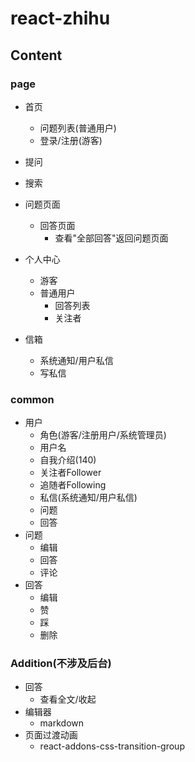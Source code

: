 # react-zhihu


## Content
### page
- 首页
    - 问题列表(普通用户)
    - 登录/注册(游客)
- 提问
- 搜索
- 问题页面
    - 回答页面
        - 查看"全部回答"返回问题页面

- 个人中心
    - 游客
    - 普通用户
        - 回答列表
        - 关注者



- 信箱
    - 系统通知/用户私信
    - 写私信

### common
- 用户
    - 角色(游客/注册用户/系统管理员)
    - 用户名
    - 自我介绍(140)
    - 关注者Follower
    - 追随者Following
    - 私信(系统通知/用户私信)
    - 问题
    - 回答
- 问题
    - 编辑
    - 回答
    - 评论
- 回答
    - 编辑
    - 赞
    - 踩
    - 删除



### Addition(不涉及后台)
- 回答
    - 查看全文/收起
- 编辑器
    - markdown
- 页面过渡动画
    - react-addons-css-transition-group